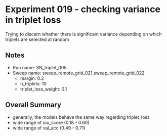 # Experiment 019 - checking variance in triplet loss
Trying to discern whether there is significant variance depending on which triplets are selected at random

## Notes
- Run name: SN_triplet_005
- Sweep name: sweep_remote_grid_021,sweep_remote_grid_022
	- margin: 0.2
	- n_triplets: 10
	- triplet_loss_weight: 0.1


## Overall Summary
- generally, the models behave the same way regarding triplet_loss
- wide range of iou_score (0.18 - 0.60)
- wide range of val_acc (0.49 - 0.71)





	


